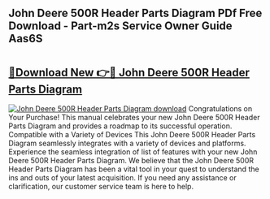 ## John Deere 500R Header Parts Diagram PDf Free Download - Part-m2s Service Owner Guide Aas6S

# <h2><a href="http://dfql5kt.blite.top/?on=John+Deere+500R+Header+Parts+Diagram">🔗Download New 👉🔴 John Deere 500R Header Parts Diagram</a></h2>

[![John Deere 500R Header Parts Diagram download](https://i.imgur.com/lujVjoI.png)](http://dfql5kt.blite.top/?on=John+Deere+500R+Header+Parts+Diagram)
Congratulations on Your Purchase! This manual celebrates your new John Deere 500R Header Parts Diagram and provides a roadmap to its successful operation. Compatible with a Variety of Devices This John Deere 500R Header Parts Diagram seamlessly integrates with a variety of devices and platforms. Experience the seamless integration of list of features with your new John Deere 500R Header Parts Diagram. We believe that the John Deere 500R Header Parts Diagram has been a vital tool in your quest to understand the ins and outs of your latest acquisition. If you need any assistance or clarification, our customer service team is here to help.

